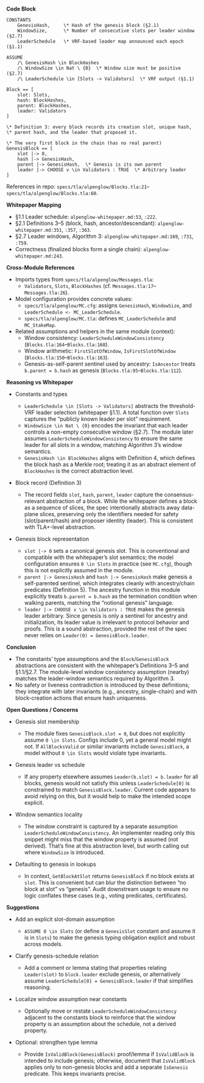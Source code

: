 **Code Block**

```tla
CONSTANTS
    GenesisHash,     \* Hash of the genesis block (§2.1)
    WindowSize,      \* Number of consecutive slots per leader window (§2.7)
    LeaderSchedule   \* VRF-based leader map announced each epoch (§1.1)

ASSUME
    /\ GenesisHash \in BlockHashes
    /\ WindowSize \in Nat \ {0}  \* Window size must be positive (§2.7)
    /\ LeaderSchedule \in [Slots -> Validators]  \* VRF output (§1.1)

Block == [
    slot: Slots,
    hash: BlockHashes,
    parent: BlockHashes,
    leader: Validators
]

\* Definition 3: every block records its creation slot, unique hash,
\* parent hash, and the leader that proposed it.

\* The very first block in the chain (has no real parent)
GenesisBlock == [
    slot |-> 0,
    hash |-> GenesisHash,
    parent |-> GenesisHash,  \* Genesis is its own parent
    leader |-> CHOOSE v \in Validators : TRUE  \* Arbitrary leader
]
```

References in repo: `specs/tla/alpenglow/Blocks.tla:21`–`specs/tla/alpenglow/Blocks.tla:60`.


**Whitepaper Mapping**

- §1.1 Leader schedule: `alpenglow-whitepaper.md:53`, `:222`.
- §2.1 Definitions 3–5 (block, hash, ancestor/descendant): `alpenglow-whitepaper.md:351`, `:357`, `:363`.
- §2.7 Leader windows, Algorithm 3: `alpenglow-whitepaper.md:169`, `:731`, `:759`.
- Correctness (finalized blocks form a single chain): `alpenglow-whitepaper.md:243`.


**Cross-Module References**

- Imports types from `specs/tla/alpenglow/Messages.tla`:
  - `Validators`, `Slots`, `BlockHashes` (cf. `Messages.tla:17`–`Messages.tla:26`).
- Model configuration provides concrete values:
  - `specs/tla/alpenglow/MC.cfg`: assigns `GenesisHash`, `WindowSize`, and `LeaderSchedule <- MC_LeaderSchedule`.
  - `specs/tla/alpenglow/MC.tla`: defines `MC_LeaderSchedule` and `MC_StakeMap`.
- Related assumptions and helpers in the same module (context):
  - Window consistency: `LeaderScheduleWindowConsistency` (`Blocks.tla:164`–`Blocks.tla:168`).
  - Window arithmetic: `FirstSlotOfWindow`, `IsFirstSlotOfWindow` (`Blocks.tla:150`–`Blocks.tla:163`).
  - Genesis-as-self-parent sentinel used by ancestry: `IsAncestor` treats `b.parent = b.hash` as genesis (`Blocks.tla:95`–`Blocks.tla:112`).


**Reasoning vs Whitepaper**

- Constants and types
  - `LeaderSchedule \in [Slots -> Validators]` abstracts the threshold-VRF leader selection (whitepaper §1.1). A total function over `Slots` captures the “publicly known leader per slot” requirement.
  - `WindowSize \in Nat \ {0}` encodes the invariant that each leader controls a non-empty consecutive window (§2.7). The module later assumes `LeaderScheduleWindowConsistency` to ensure the same leader for all slots in a window, matching Algorithm 3’s window semantics.
  - `GenesisHash \in BlockHashes` aligns with Definition 4, which defines the block hash as a Merkle root; treating it as an abstract element of `BlockHashes` is the correct abstraction level.

- Block record (Definition 3)
  - The record fields `slot`, `hash`, `parent`, `leader` capture the consensus-relevant abstraction of a block. While the whitepaper defines a block as a sequence of slices, the spec intentionally abstracts away data-plane slices, preserving only the identifiers needed for safety (slot/parent/hash) and proposer identity (leader). This is consistent with TLA+-level abstraction.

- Genesis block representation
  - `slot |-> 0` sets a canonical genesis slot. This is conventional and compatible with the whitepaper’s slot semantics; the model configuration ensures `0 \in Slots` in practice (see `MC.cfg`), though this is not explicitly assumed in the module.
  - `parent |-> GenesisHash` and `hash |-> GenesisHash` make genesis a self-parented sentinel, which integrates cleanly with ancestry/chain predicates (Definition 5). The ancestry function in this module explicitly treats `b.parent = b.hash` as the termination condition when walking parents, matching the “notional genesis” language.
  - `leader |-> CHOOSE v \in Validators : TRUE` makes the genesis leader arbitrary. Since genesis is only a sentinel for ancestry and initialization, its leader value is irrelevant to protocol behavior and proofs. This is a sound abstraction, provided the rest of the spec never relies on `Leader(0) = GenesisBlock.leader`.


**Conclusion**

- The constants’ type assumptions and the `Block`/`GenesisBlock` abstractions are consistent with the whitepaper’s Definitions 3–5 and §1.1/§2.7. The module-level window consistency assumption (nearby) matches the leader-window semantics required by Algorithm 3.
- No safety or liveness contradiction is introduced by these definitions; they integrate with later invariants (e.g., ancestry, single-chain) and with block-creation actions that ensure hash uniqueness.


**Open Questions / Concerns**

- Genesis slot membership
  - The module fixes `GenesisBlock.slot = 0`, but does not explicitly assume `0 \in Slots`. Configs include 0, yet a general model might not. If `AllBlocksValid` or similar invariants include `GenesisBlock`, a model without `0 \in Slots` would violate type invariants.

- Genesis leader vs schedule
  - If any property elsewhere assumes `Leader(b.slot) = b.leader` for all blocks, genesis would not satisfy this unless `LeaderSchedule[0]` is constrained to match `GenesisBlock.leader`. Current code appears to avoid relying on this, but it would help to make the intended scope explicit.

- Window semantics locality
  - The window constraint is captured by a separate assumption `LeaderScheduleWindowConsistency`. An implementer reading only this snippet might miss that the window property is assumed (not derived). That’s fine at this abstraction level, but worth calling out where `WindowSize` is introduced.

- Defaulting to genesis in lookups
  - In context, `GetBlockAtSlot` returns `GenesisBlock` if no block exists at `slot`. This is convenient but can blur the distinction between “no block at slot” vs “genesis”. Audit downstream usage to ensure no logic conflates these cases (e.g., voting predicates, certificates).


**Suggestions**

- Add an explicit slot-domain assumption
  - `ASSUME 0 \in Slots` (or define a `GenesisSlot` constant and assume it is in `Slots`) to make the genesis typing obligation explicit and robust across models.

- Clarify genesis-schedule relation
  - Add a comment or lemma stating that properties relating `Leader(slot)` to `block.leader` exclude genesis, or alternatively assume `LeaderSchedule[0] = GenesisBlock.leader` if that simplifies reasoning.

- Localize window assumption near constants
  - Optionally move or restate `LeaderScheduleWindowConsistency` adjacent to the constants block to reinforce that the window property is an assumption about the schedule, not a derived property.

- Optional: strengthen type lemma
  - Provide `IsValidBlock(GenesisBlock)` proof/lemma if `IsValidBlock` is intended to include genesis; otherwise, document that `IsValidBlock` applies only to non-genesis blocks and add a separate `IsGenesis` predicate. This keeps invariants precise.

